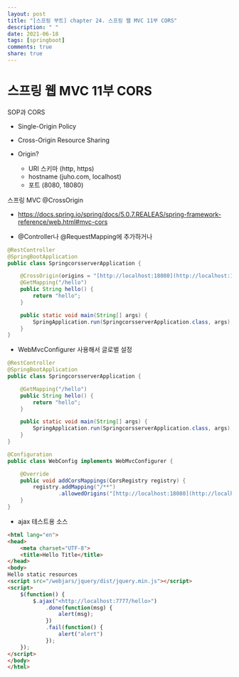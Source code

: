 ```yaml
---
layout: post
title: "[스프링 부트] chapter 24. 스프링 웹 MVC 11부 CORS"
description: " "
date: 2021-06-18
tags: [springboot]
comments: true
share: true
---
```


# 스프링 웹 MVC 11부 CORS



SOP과 CORS 

- Single-Origin Policy 

- Cross-Origin Resource Sharing 

- Origin? 
  - URI 스키마 (http, https) 
  - hostname (juho.com, localhost) 
  - 포트 (8080, 18080) 



스프링 MVC @CrossOrigin 

- <https://docs.spring.io/spring/docs/5.0.7.REALEAS/spring-framework-reference/web.html#mvc-cors> 

- @Controller나 @RequestMapping에 추가하거나 

```java 
@RestController
@SpringBootApplication
public class SpringcorsserverApplication { 

    @CrossOrigin(origins = "[http://localhost:18080](http://localhost:18080/)") 
    @GetMapping("/hello") 
    public String hello() { 
        return "hello"; 
    } 

    public static void main(String[] args) { 
        SpringApplication.run(SpringcorsserverApplication.class, args); 
    } 
} 
```



- WebMvcConfigurer 사용해서 글로벌 설정 

```java 
@RestController
@SpringBootApplication
public class SpringcorsserverApplication { 

    @GetMapping("/hello") 
    public String hello() { 
        return "hello"; 
    } 

    public static void main(String[] args) { 
        SpringApplication.run(SpringcorsserverApplication.class, args); 
    } 
} 
```

 

```java 
@Configuration
public class WebConfig implements WebMvcConfigurer { 

    @Override 
    public void addCorsMappings(CorsRegistry registry) { 
        registry.addMapping("/**")
                .allowedOrigins("[http://localhost:18080](http://localhost:18080/)");
    } 
}
```

 

- ajax 테스트용 소스 

```html 
<html lang="en"> 
<head>
    <meta charset="UTF-8">
    <title>Hello Title</title> 
</head>
<body>
Hello static resources 
<script src="/webjars/jquery/dist/jquery.min.js"></script>
<script>
    $(function() { 
        $.ajax("<http://localhost:7777/hello>") 
            .done(function(msg) { 
                alert(msg); 
            }) 
            .fail(function() { 
                alert("alert") 
            }); 
    }); 
</script>
</body>
</html>
```



<!DOCTYPE html> 

